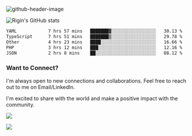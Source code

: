 
![github-header-image](https://github.com/riginoommen/riginoommen/assets/3840244/889cae65-df55-4cda-86cc-bf21bf1f2e96)

![Rigin's GitHub stats](https://github-readme-stats.vercel.app/api?username=riginoommen\&show_icons=true\&show=reviews,discussions_started,discussions_answered,prs_merged,prs_merged_percentage)


<!--START_SECTION:waka-->

```txt
YAML            7 hrs 57 mins   ███████▓░░░░░░░░░░░░░░░░░   30.13 %
TypeScript      7 hrs 51 mins   ███████▒░░░░░░░░░░░░░░░░░   29.78 %
Other           4 hrs 23 mins   ████░░░░░░░░░░░░░░░░░░░░░   16.66 %
PHP             3 hrs 12 mins   ███░░░░░░░░░░░░░░░░░░░░░░   12.16 %
JSON            2 hrs 8 mins    ██░░░░░░░░░░░░░░░░░░░░░░░   08.12 %
```

<!--END_SECTION:waka-->

### Want to Connect?

I'm always open to new connections and collaborations. Feel free to reach out to me on Email/LinkedIn.

I'm excited to share with the world and make a positive impact with the community.

![](https://komarev.com/ghpvc/?username=riginoommen)

![](https://hit.yhype.me/github/profile?user_id=3840244)
